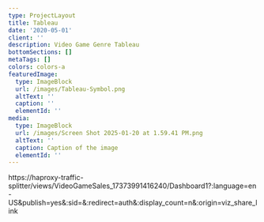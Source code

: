 ```yaml
---
type: ProjectLayout
title: Tableau
date: '2020-05-01'
client: ''
description: Video Game Genre Tableau
bottomSections: []
metaTags: []
colors: colors-a
featuredImage:
  type: ImageBlock
  url: /images/Tableau-Symbol.png
  altText: ''
  caption: ''
  elementId: ''
media:
  type: ImageBlock
  url: /images/Screen Shot 2025-01-20 at 1.59.41 PM.png
  altText: ''
  caption: Caption of the image
  elementId: ''
---
```

https\://haproxy-traffic-splitter/views/VideoGameSales\_17373991416240/Dashboard1?:language=en-US\&publish=yes&:sid=&:redirect=auth&:display\_count=n&:origin=viz\_share\_link
